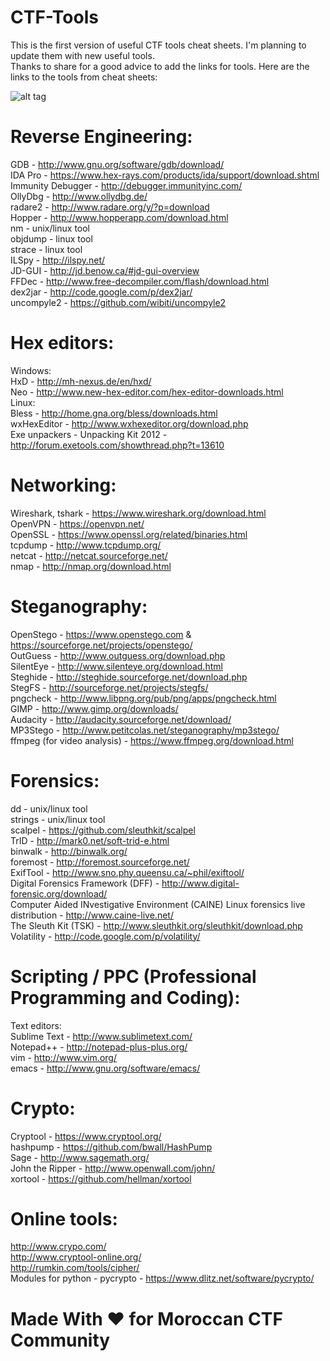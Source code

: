 # CTF-Tools<br>

This is the first version of useful CTF tools cheat sheets. I'm planning to update them with new useful tools.<br>
Thanks to share for a good advice to add the links for tools. Here are the links to the tools from cheat sheets:<br>

![alt tag](https://github.com/MrMugiwara/CTF-Tools/blob/master/ctf.jpeg)
# Reverse Engineering:<br>
GDB - http://www.gnu.org/software/gdb/download/<br>
IDA Pro - https://www.hex-rays.com/products/ida/support/download.shtml<br>
Immunity Debugger - http://debugger.immunityinc.com/<br>
OllyDbg - http://www.ollydbg.de/<br>
radare2 - http://www.radare.org/y/?p=download<br>
Hopper - http://www.hopperapp.com/download.html<br>
nm - unix/linux tool<br>
objdump - linux tool<br>
strace - linux tool<br>
ILSpy - http://ilspy.net/<br>
JD-GUI - http://jd.benow.ca/#jd-gui-overview<br>
FFDec - http://www.free-decompiler.com/flash/download.html<br>
dex2jar - http://code.google.com/p/dex2jar/<br>
uncompyle2 - https://github.com/wibiti/uncompyle2<br>
# Hex editors:<br>
Windows:<br>
HxD - http://mh-nexus.de/en/hxd/<br>
Neo - http://www.new-hex-editor.com/hex-editor-downloads.html<br>
Linux:<br>
Bless - http://home.gna.org/bless/downloads.html<br>
wxHexEditor - http://www.wxhexeditor.org/download.php<br>
Exe unpackers - Unpacking Kit 2012 - http://forum.exetools.com/showthread.php?t=13610<br>

# Networking:<br>
Wireshark, tshark - https://www.wireshark.org/download.html<br>
OpenVPN - https://openvpn.net/<br>
OpenSSL - https://www.openssl.org/related/binaries.html<br>
tcpdump - http://www.tcpdump.org/<br>
netcat - http://netcat.sourceforge.net/<br>
nmap - http://nmap.org/download.html<br>

# Steganography:<br>
OpenStego - https://www.openstego.com  &  https://sourceforge.net/projects/openstego/ <br>
OutGuess - http://www.outguess.org/download.php<br>
SilentEye - http://www.silenteye.org/download.html<br>
Steghide - http://steghide.sourceforge.net/download.php<br>
StegFS - http://sourceforge.net/projects/stegfs/<br>
pngcheck - http://www.libpng.org/pub/png/apps/pngcheck.html<br>
GIMP - http://www.gimp.org/downloads/<br>
Audacity - http://audacity.sourceforge.net/download/<br>
MP3Stego - http://www.petitcolas.net/steganography/mp3stego/<br>
ffmpeg (for video analysis) - https://www.ffmpeg.org/download.html<br>

# Forensics:<br>
dd - unix/linux tool<br>
strings - unix/linux tool<br>
scalpel - https://github.com/sleuthkit/scalpel<br>
TrID - http://mark0.net/soft-trid-e.html<br>
binwalk - http://binwalk.org/<br>
foremost - http://foremost.sourceforge.net/<br>
ExifTool - http://www.sno.phy.queensu.ca/~phil/exiftool/<br>
Digital Forensics Framework (DFF) - http://www.digital-forensic.org/download/<br>
Computer Aided INvestigative Environment (CAINE) Linux forensics live distribution - http://www.caine-live.net/<br>
The Sleuth Kit (TSK) - http://www.sleuthkit.org/sleuthkit/download.php<br>
Volatility - http://code.google.com/p/volatility/<br>

# Scripting / PPC (Professional Programming and Coding):<br>
Text editors:<br>
Sublime Text - http://www.sublimetext.com/<br>
Notepad++ - http://notepad-plus-plus.org/<br>
vim - http://www.vim.org/<br>
emacs - http://www.gnu.org/software/emacs/<br>

# Crypto:<br>
Cryptool - https://www.cryptool.org/<br>
hashpump - https://github.com/bwall/HashPump<br>
Sage - http://www.sagemath.org/<br>
John the Ripper - http://www.openwall.com/john/<br>
xortool - https://github.com/hellman/xortool<br>
# Online tools:<br>
http://www.crypo.com/<br>
http://www.cryptool-online.org/<br>
http://rumkin.com/tools/cipher/<br>
Modules for python - pycrypto - https://www.dlitz.net/software/pycrypto/<br>
# Made With ♥ for Moroccan CTF Community
